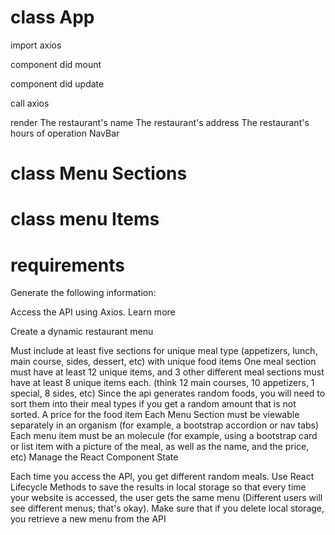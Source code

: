 
# class App
import axios

component did mount

component did update 

call axios

render
    The restaurant's name 
    The restaurant's address
    The restaurant's hours of operation
    NavBar


# class Menu Sections

# class menu Items


# requirements 


Generate the following information:


Access the API using Axios. Learn more

Create a dynamic restaurant menu

Must include at least five sections for unique meal type (appetizers, lunch, main course, sides, dessert, etc) with unique food items
One meal section must have at least 12 unique items, and 3 other different meal sections must have at least 8 unique items each. (think 12 main courses, 10 appetizers, 1 special, 8 sides, etc)
Since the api generates random foods, you will need to sort them into their meal types if you get a random amount that is not sorted.
A price for the food item
Each Menu Section must be viewable separately in an organism (for example, a bootstrap accordion or nav tabs)
Each menu item must be an molecule (for example, using a bootstrap card or list item with a picture of the meal, as well as the name, and the price, etc)
Manage the React Component State

Each time you access the API, you get different random meals. Use React Lifecycle Methods to save the results in local storage so that every time your website is accessed, the user gets the same menu (Different users will see different menus; that's okay). Make sure that if you delete local storage, you retrieve a new menu from the API